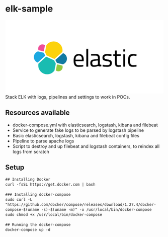 # elk-sample
![Elastic Stack](assets/images/elasticsearch-logo.png)
Stack ELK with logs, pipelines and settings to work in POCs.


## Resources available
- docker-compose.yml with elasticsearch, logstash, kibana and filebeat
- Service to generate fake logs to be parsed by logstash pipeline
- Basic elasticsearch, logstash, kibana and filebeat config files
- Pipeline to parse apache logs
- Script to destroy and up filebeat and logstash containers, to reindex all logs from scratch


## Setup
``` shell
## Installing Docker
curl -fsSL https://get.docker.com | bash

### Installing docker-compose
sudo curl -L "https://github.com/docker/compose/releases/download/1.27.4/docker-compose-$(uname -s)-$(uname -m)" -o /usr/local/bin/docker-compose
sudo chmod +x /usr/local/bin/docker-compose

## Running the docker-compose
docker-compose up -d
```